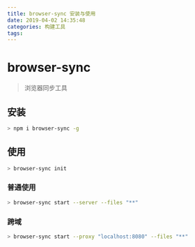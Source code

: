 ```yaml
---
title: browser-sync 安装与使用
date: 2019-04-02 14:35:48
categories: 构建工具
tags: 
---
```

#  browser-sync
> 浏览器同步工具

## 安装
```bash
> npm i browser-sync -g
```

## 使用
```bash
> browser-sync init
```

### 普通使用
```bash
> browser-sync start --server --files "**"
```

### 跨域
```bash
> browser-sync start --proxy "localhost:8080" --files "**"
```

